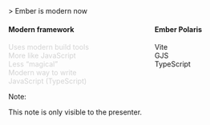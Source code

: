 <style>
  .layout-v-split {
    display: flex;
    gap: 80px;
  }
  .layout-v-split-item {
    flex-direction: row;
    flex: 1 1 0px;
  }
  
  .pillar-wrapper.light {
    color: #d3d3d3;
  }
</style>

<div class="breadcrum">
  > Ember is modern now
</div>

<div class="layout-v-split">

  <div class="layout-v-split-item">
    <h4 class="light">Modern framework</h4>
    <div class="pillar-wrapper light">
      <div class="pillar">
        <div>Uses modern build tools</div>
      </div>
      <div class="pillar">
        <div>More like JavaScript</div>
        <div>Less “magical”</div>   
      </div>
      <div class="pillar">
        <div>Modern way to write</div>
        <div>JavaScript (TypeScript)</div>   
      </div>
    </div>
  </div>

  <div class="layout-v-split-item">
    <h4 class="light">Ember Polaris</h4>
    <div class="pillar-wrapper">
      <div class="pillar fragment">
        <div>Vite</div>
      </div>
      <div class="pillar fragment">
        <div>GJS</div>
      </div>
      <div class="pillar fragment">
        <div>TypeScript</div>
      </div>
    </div>
  </div>
</div>

Note:

This note is only visible to the presenter.
